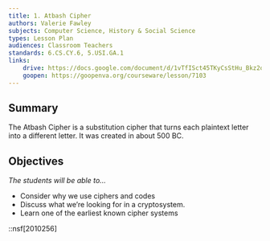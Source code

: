 ```yaml
---
title: 1. Atbash Cipher
authors: Valerie Fawley
subjects: Computer Science, History & Social Science
types: Lesson Plan
audiences: Classroom Teachers
standards: 6.CS.CY.6, 5.USI.GA.1
links:
    drive: https://docs.google.com/document/d/1vTfISct45TKyCsStHu_Bkz2osXMq_gUopoWyV-xw4HU/edit
    goopen: https://goopenva.org/courseware/lesson/7103
---
```


## Summary

The Atbash Cipher is a substitution cipher that turns each plaintext letter into a different letter. It was created in about 500 BC.

## Objectives

*The students will be able to...*

- Consider why we use ciphers and codes
- Discuss what we’re looking for in a cryptosystem. 
- Learn one of the earliest known cipher systems

::nsf[2010256]